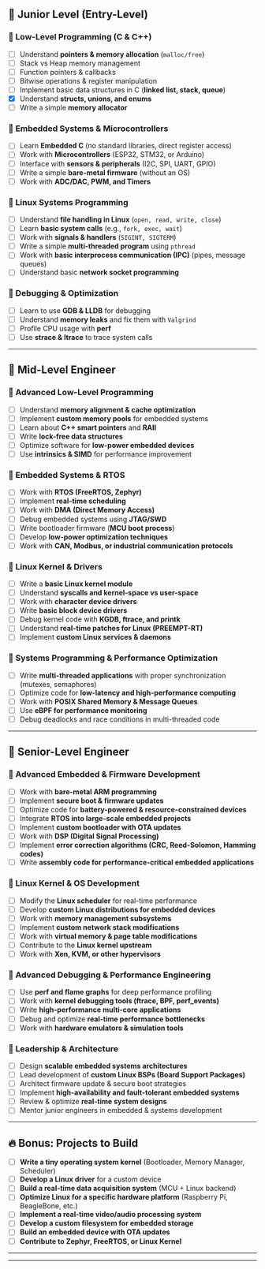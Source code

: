 ## 📌 Junior Level (Entry-Level)
### 🔹 Low-Level Programming (C & C++)
- [ ] Understand **pointers & memory allocation** (`malloc/free`)
- [ ] Stack vs Heap memory management
- [ ] Function pointers & callbacks
- [ ] Bitwise operations & register manipulation
- [ ] Implement basic data structures in C (**linked list, stack, queue**)
- [x] Understand **structs, unions, and enums**
- [ ] Write a simple **memory allocator**

### 🔹 Embedded Systems & Microcontrollers
- [ ] Learn **Embedded C** (no standard libraries, direct register access)
- [ ] Work with **Microcontrollers** (ESP32, STM32, or Arduino)
- [ ] Interface with **sensors & peripherals** (I2C, SPI, UART, GPIO)
- [ ] Write a simple **bare-metal firmware** (without an OS)
- [ ] Work with **ADC/DAC, PWM, and Timers**

### 🔹 Linux Systems Programming
- [ ] Understand **file handling in Linux** (`open, read, write, close`)
- [ ] Learn **basic system calls** (e.g., `fork, exec, wait`)
- [ ] Work with **signals & handlers** (`SIGINT, SIGTERM`)
- [ ] Write a simple **multi-threaded program** using `pthread`
- [ ] Work with **basic interprocess communication (IPC)** (pipes, message queues)
- [ ] Understand basic **network socket programming**

### 🔹 Debugging & Optimization
- [ ] Learn to use **GDB & LLDB** for debugging
- [ ] Understand **memory leaks** and fix them with `Valgrind`
- [ ] Profile CPU usage with **perf**
- [ ] Use **strace & ltrace** to trace system calls

---

## 📌 Mid-Level Engineer
### 🔹 Advanced Low-Level Programming
- [ ] Understand **memory alignment & cache optimization**
- [ ] Implement **custom memory pools** for embedded systems
- [ ] Learn about **C++ smart pointers** and **RAII**
- [ ] Write **lock-free data structures**
- [ ] Optimize software for **low-power embedded devices**
- [ ] Use **intrinsics & SIMD** for performance improvement

### 🔹 Embedded Systems & RTOS
- [ ] Work with **RTOS (FreeRTOS, Zephyr)**
- [ ] Implement **real-time scheduling**
- [ ] Work with **DMA (Direct Memory Access)**
- [ ] Debug embedded systems using **JTAG/SWD**
- [ ] Write bootloader firmware (**MCU boot process**)
- [ ] Develop **low-power optimization techniques**
- [ ] Work with **CAN, Modbus, or industrial communication protocols**

### 🔹 Linux Kernel & Drivers
- [ ] Write a **basic Linux kernel module**
- [ ] Understand **syscalls and kernel-space vs user-space**
- [ ] Work with **character device drivers**
- [ ] Write **basic block device drivers**
- [ ] Debug kernel code with **KGDB, ftrace, and printk**
- [ ] Understand **real-time patches for Linux (PREEMPT-RT)**
- [ ] Implement **custom Linux services & daemons**

### 🔹 Systems Programming & Performance Optimization
- [ ] Write **multi-threaded applications** with proper synchronization (mutexes, semaphores)
- [ ] Optimize code for **low-latency and high-performance computing**
- [ ] Work with **POSIX Shared Memory & Message Queues**
- [ ] Use **eBPF for performance monitoring**
- [ ] Debug deadlocks and race conditions in multi-threaded code

---

## 📌 Senior-Level Engineer
### 🔹 Advanced Embedded & Firmware Development
- [ ] Work with **bare-metal ARM programming**
- [ ] Implement **secure boot & firmware updates**
- [ ] Optimize code for **battery-powered & resource-constrained devices**
- [ ] Integrate **RTOS into large-scale embedded projects**
- [ ] Implement **custom bootloader with OTA updates**
- [ ] Work with **DSP (Digital Signal Processing)**
- [ ] Implement **error correction algorithms (CRC, Reed-Solomon, Hamming codes)**
- [ ] Write **assembly code for performance-critical embedded applications**

### 🔹 Linux Kernel & OS Development
- [ ] Modify the **Linux scheduler** for real-time performance
- [ ] Develop **custom Linux distributions for embedded devices**
- [ ] Work with **memory management subsystems**
- [ ] Implement **custom network stack modifications**
- [ ] Work with **virtual memory & page table modifications**
- [ ] Contribute to the **Linux kernel upstream**
- [ ] Work with **Xen, KVM, or other hypervisors**

### 🔹 Advanced Debugging & Performance Engineering
- [ ] Use **perf and flame graphs** for deep performance profiling
- [ ] Work with **kernel debugging tools (ftrace, BPF, perf_events)**
- [ ] Write **high-performance multi-core applications**
- [ ] Debug and optimize **real-time performance bottlenecks**
- [ ] Work with **hardware emulators & simulation tools**

### 🔹 Leadership & Architecture
- [ ] Design **scalable embedded systems architectures**
- [ ] Lead development of **custom Linux BSPs (Board Support Packages)**
- [ ] Architect firmware update & secure boot strategies
- [ ] Implement **high-availability and fault-tolerant embedded systems**
- [ ] Review & optimize **real-time system designs**
- [ ] Mentor junior engineers in embedded & systems development

---

## 🔥 Bonus: Projects to Build
- [ ] **Write a tiny operating system kernel** (Bootloader, Memory Manager, Scheduler)
- [ ] **Develop a Linux driver** for a custom device
- [ ] **Build a real-time data acquisition system** (MCU + Linux backend)
- [ ] **Optimize Linux for a specific hardware platform** (Raspberry Pi, BeagleBone, etc.)
- [ ] **Implement a real-time video/audio processing system**
- [ ] **Develop a custom filesystem for embedded storage**
- [ ] **Build an embedded device with OTA updates**
- [ ] **Contribute to Zephyr, FreeRTOS, or Linux Kernel**

---



---

